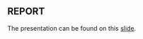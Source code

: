 ## REPORT

The presentation can be found on this [slide](https://docs.google.com/presentation/d/1a0wvw_YWGNJwpif3yhINgiNAm0095duy7tV4ISnlp2E/edit?usp=sharing).